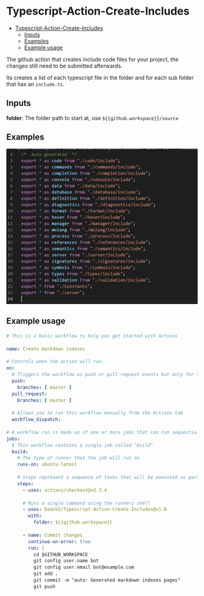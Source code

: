 # Typescript-Action-Create-Includes

- [Typescript-Action-Create-Includes](#typescript-action-create-includes)
  - [Inputs](#inputs)
  - [Examples](#examples)
  - [Example usage](#example-usage)

The github action that creates include code files for your project, the changes still need to be submitted afterwards.

Its creates a list of each typescript file in the folder and for each sub folder that has an `include.ts`.

## Inputs

**folder**:
The folder path to start at, use `${{github.workspace}}/source`

## Examples

![example](https://raw.githubusercontent.com/DaanV2/Typescript-Action-Create-Includes/main/assets/example.PNG)

## Example usage

```yml
# This is a basic workflow to help you get started with Actions

name: Create markdown indexes

# Controls when the action will run. 
on:
  # Triggers the workflow on push or pull request events but only for the master branch
  push:
    branches: [ master ]
  pull_request:
    branches: [ master ]

  # Allows you to run this workflow manually from the Actions tab
  workflow_dispatch:

# A workflow run is made up of one or more jobs that can run sequentially or in parallel
jobs:
  # This workflow contains a single job called "build"
  build:
    # The type of runner that the job will run on
    runs-on: ubuntu-latest

    # Steps represent a sequence of tasks that will be executed as part of the job
    steps:
      - uses: actions/checkout@v2.3.4

      # Runs a single command using the runners shell
      - uses: DaanV2/Typescript-Action-Create-Includes@v1.0
        with: 
          folder: ${{github.workspace}}

      - name: Commit changes
        continue-on-error: true
        run: |
          cd $GITHUB_WORKSPACE
          git config user.name bot
          git config user.email bot@example.com
          git add .
          git commit -m "auto: Generated markdown indexes pages"
          git push
```

